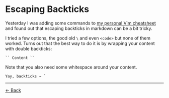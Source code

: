 [back]: https://github.com/rafaelrinaldi/til/tree/master/markdown
[cheatsheets]: https://github.com/rafaelrinaldi/cheatsheets

# Escaping Backticks

Yesterday I was adding some commands to [my personal Vim cheatsheet][cheatsheets] and found out that escaping backticks in markdown can be a bit tricky.

I tried a few options, the good old `\` and even `<code>` but none of them worked. Turns out that the best way to do it is by wrapping your content with double backticks:

<code>\`\` Content \`\`</code>

Note that you also need some whitespace around your content.

`` Yay, backticks → ` ``

---

[← Back][back]
